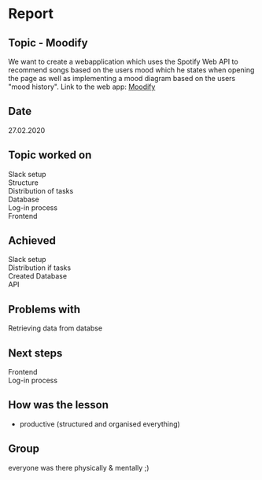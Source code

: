 # Report

## Topic - Moodify
We want to create a webapplication which uses the Spotify Web API to recommend songs based on the users mood which he states when opening the page as well as implementing a mood diagram based on the users "mood history".
Link to the web app: [Moodify](https://moodify2.glitch.me/)

## Date 
27.02.2020

## Topic worked on
Slack setup<br/>
Structure<br/>
Distribution of tasks<br/>
Database<br/>
Log-in process<br/>
Frontend

## Achieved 
Slack setup<br/>
Distribution if tasks<br/>
Created Database<br/>
API<br/>


## Problems with
Retrieving data from databse

## Next steps
Frontend<br/>
Log-in process


## How was the lesson 
+ productive (structured and organised everything)

## Group
everyone was there physically & mentally ;)
